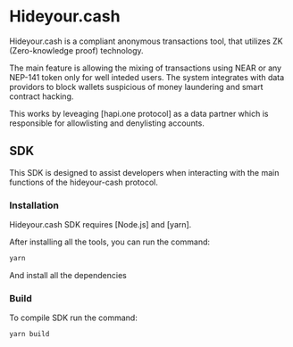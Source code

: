 # Hideyour.cash

Hideyour.cash is a compliant anonymous transactions tool, that utilizes ZK (Zero-knowledge proof) technology.

The main feature is allowing the mixing of transactions using NEAR or any NEP-141 token only for well inteded users. The system integrates with data providors to block wallets suspicious of money laundering and smart contract hacking.

This works by leveaging [hapi.one protocol] as a data partner which is responsible for allowlisting and denylisting accounts.

## SDK

This SDK is designed to assist developers when interacting with the main functions of the hideyour-cash protocol.

### Installation

Hideyour.cash SDK requires [Node.js] and [yarn].

After installing all the tools, you can run the command:

```sh
yarn
```
And install all the dependencies

### Build

To compile SDK run the command:
```sh
yarn build
```
